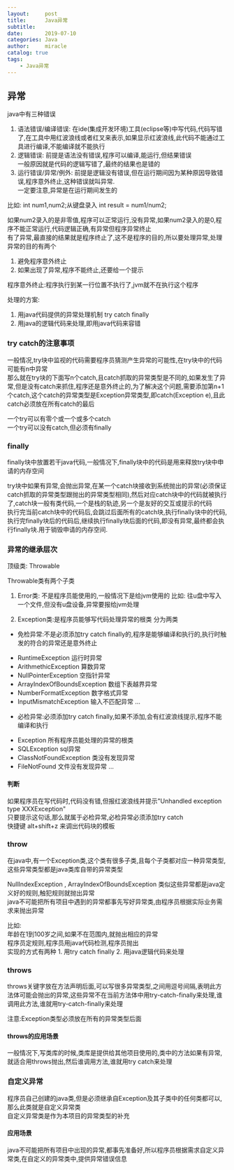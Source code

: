 ```yaml
---
layout:     post
title:      Java异常
subtitle:   
date:       2019-07-10
categories: Java
author:     miracle
catalog: true
tags:
    - Java异常
---
```


## 异常

java中有三种错误

1. 语法错误/编译错误:
	在ide(集成开发环境)工具(eclipse等)中写代码,代码写错了,在工具中用红波浪线或者红叉来表示,如果显示红波浪线,此代码不能通过工具进行编译,不能编译就不能执行
2. 逻辑错误:
    前提是语法没有错误,程序可以编译,能运行,但结果错误  
    一般原因就是代码的逻辑写错了,最终的结果也是错的
3. 运行错误/异常/例外:
    前提是逻辑没有错误,但在运行期间因为某种原因导致错误,程序意外终止,这种错误就叫异常.  
    一定要注意,异常是在运行期间发生的

  

比如:
   int num1,num2;从键盘录入
   int result = num1/num2;
   
   如果num2录入的是非零值,程序可以正常运行,没有异常,如果num2录入的是0,程序不能正常运行,代码逻辑正确,有异常但程序异常终止  
 有了异常,最直接的结果就是程序终止了,这不是程序的目的,所以要处理异常,处理异常的目的有两个
 
1. 避免程序意外终止
2. 如果出现了异常,程序不能终止,还要给一个提示
  
程序意外终止:程序执行到某一行位置不执行了,jvm就不在执行这个程序

处理的方案:
1. 用java代码提供的异常处理机制  try catch finally
2. 用java的逻辑代码来处理,即用java代码来容错

### try catch的注意事项

 一般情况,try块中监视的代码需要程序员猜测产生异常的可能性,在try块中的代码可能有n中异常  
 那么就在try块的下面写n个catch,且catch抓取的异常类型是不同的,如果发生了异常,但是没有catch来抓住,程序还是意外终止的,为了解决这个问题,需要添加第n+1个catch,这个catch的异常类型是Exception异常类型,即catch(Exception e),且此catch必须放在所有catch的最后  

 一个try可以有零个或一个或多个catch  
 一个try可以没有catch,但必须有finally  

### finally

 finally块中放置若干java代码,一般情况下,finally块中的代码是用来释放try块中申请的内存空间

 try块中如果有异常,会抛出异常,在某一个catch块接收到系统抛出的异常(必须保证catch抓取的异常类型跟抛出的异常类型相同),然后对应catch块中的代码就被执行了,catch块一般有类代码,一个是栈的轨迹,另一个是友好的交互或提示的代码  
 执行完当前catch块中的代码后,会跳过后面所有的catch块,执行finally块中的代码,执行完finally块后的代码后,继续执行finally块后面的代码,即没有异常,最终都会执行finally块.用于销毁申请的内存空间.

### 异常的继承层次

顶级类: Throwable  

Throwable类有两个子类

 1. Error类: 不是程序员能使用的,一般情况下是给jvm使用的
  比如:
   往u盘中写入一个文件,但没有u盘设备,异常要报给jvm处理
   
 2. Exception类:是程序员能够写代码处理异常的根类
  分为两类
   - 免检异常:不是必须添加try catch finally的,程序是能够编译和执行的,执行时触发的符合的异常还是意外终止 
   * RuntimeException  运行时异常
   * ArithmethicException  算数异常
   * NullPointerException  空指针异常
   * ArrayIndexOfBoundsException  数组下表越界异常
   * NumberFormatException  数字格式异常
   * InputMismatchException  输入不匹配异常
   ...
   
   - 必检异常:必须添加try catch finally,如果不添加,会有红波浪线提示,程序不能编译和执行
   * Exception  所有程序员能处理的异常的根类
   * SQLException  sql异常
   * ClassNotFoundException  类没有发现异常
   * FileNotFound  文件没有发现异常
   ...

#### 判断

  如果程序员在写代码时,代码没有错,但报红波浪线并提示"Unhandled exception type XXXException"  
  只要提示这句话,那么就属于必检异常,必检异常必须添加try catch  
  快捷键 alt+shift+z 来调出代码块的模板



### throw

 在java中,有一个Exception类,这个类有很多子类,且每个子类都对应一种异常类型,这些异常类型都是java类库自带的异常类型  
 
   NullIndexException , ArrayIndexOfBoundsException 类似这些异常都是java定义好的规则,触犯规则就抛出异常  
   java不可能把所有项目中遇到的异常都事先写好异常类,由程序员根据实际业务需求来抛出异常  

   比如:  
     年龄在1到100岁之间,如果不在范围内,就抛出相应的异常  
     程序员定规则,程序员用java代码检测,程序员抛出  
   实现的方式有两种
    1. 用try catch finally
    2. 用java逻辑代码来处理
   
   

### throws

 throws关键字放在方法声明后面,可以写很多异常类型,之间用逗号间隔,表明此方法体可能会抛出的异常,这些异常不在当前方法体中用try-catch-finally来处理,谁调用此方法,谁就用try-catch-finally来处理

注意:Exception类型必须放在所有的异常类型后面

#### throws的应用场景

一般情况下,写类库的时候,类库是提供给其他项目使用的,类中的方法如果有异常,就适合用throws抛出,然后谁调用方法,谁就用try catch来处理  

### 自定义异常
 程序员自己创建的java类,但是必须继承自Exception及其子类中的任何类都可以,那么此类就是自定义异常类  
 自定义异常类是作为本项目的异常类型的补充

#### 应用场景

 java不可能把所有项目中出现的异常,都事先准备好,所以程序员根据需求自定义异常类,在自定义的异常类中,提供异常错误信息












